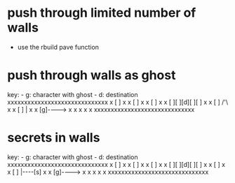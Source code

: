 # push through limited number of walls
- use the rbuild pave function

	
# push through walls as ghost
key: 
	- g: character with ghost
	- d: destination 
xxxxxxxxxxxxxxxxxxxxxxxxxxxxxx
x               [ ]          x
x               [ ]          x
x               [ ]          x
x   [ ][ ][d][ ][ ]          x
x   [ ]   /'\                x
x   [ ]    |                 x
x   [g]---->                 x
x                            x
x                            x
xxxxxxxxxxxxxxxxxxxxxxxxxxxxxx

# secrets in walls
key: 
	- g: character with ghost
	- d: destination 
xxxxxxxxxxxxxxxxxxxxxxxxxxxxxx
x               [ ]          x
x               [ ]          x
x               [ ]          x
x   [ ][ ][d][ ][ ]          x
x   [ ]                      x
x   [ ]    |----[s]          x
x   [g]---->                 x
x                            x
x                            x
xxxxxxxxxxxxxxxxxxxxxxxxxxxxxx

